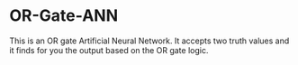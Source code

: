 # OR-Gate-ANN
This is an OR gate Artificial Neural Network. It accepts two truth values and it finds for you the output based on the OR gate logic.
